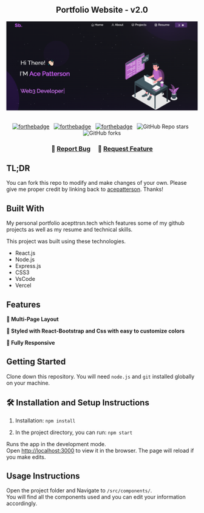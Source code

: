 <h2 align="center">
  Portfolio Website - v2.0<br/>
</h2>
<div align="center">
  <img alt="Demo" src="./Images/readme-img1.png" />
</div>

<br/>

<center>

[![forthebadge](https://forthebadge.com/images/badges/built-with-love.svg)](https://forthebadge.com) &nbsp;
[![forthebadge](https://forthebadge.com/images/badges/made-with-javascript.svg)](https://forthebadge.com) &nbsp;
[![forthebadge](https://forthebadge.com/images/badges/open-source.svg)](https://forthebadge.com) &nbsp;
![GitHub Repo stars](https://img.shields.io/github/stars/acepatterson/Portfolio?color=red&logo=github&style=for-the-badge) &nbsp;
![GitHub forks](https://img.shields.io/github/forks/acepatterson/Portfolio?color=red&logo=github&style=for-the-badge)

</center>

<h3 align="center">
    🔹
    <a href="https://github.com/acepatterson/Portfolio/issues">Report Bug</a> &nbsp; &nbsp;
    🔹
    <a href="https://github.com/acepatterson/Portfolio/issues">Request Feature</a>
</h3>

## TL;DR

You can fork this repo to modify and make changes of your own. Please give me proper credit by linking back to [acepatterson](https://github.com/acepatterson/Portfolio). Thanks!

## Built With

My personal portfolio acepttrsn.tech which features some of my github projects as well as my resume and technical skills.<br/>

This project was built using these technologies.

- React.js
- Node.js
- Express.js
- CSS3
- VsCode
- Vercel

## Features

**📖 Multi-Page Layout**

**🎨 Styled with React-Bootstrap and Css with easy to customize colors**

**📱 Fully Responsive**

## Getting Started

Clone down this repository. You will need `node.js` and `git` installed globally on your machine.

## 🛠 Installation and Setup Instructions

1. Installation: `npm install`

2. In the project directory, you can run: `npm start`

Runs the app in the development mode.\
Open [http://localhost:3000](http://localhost:3000) to view it in the browser.
The page will reload if you make edits.

## Usage Instructions

Open the project folder and Navigate to `/src/components/`. <br/>
You will find all the components used and you can edit your information accordingly.
